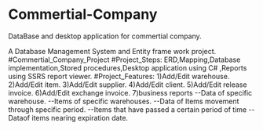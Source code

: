 # Commertial-Company
DataBase and desktop application for commertial company.

A Database Management System and Entity frame work project. #Commertial_Company_Project
#Project_Steps:
ERD,Mapping,Database implementation,Stored procedures,Desktop application using C# ,Reports using SSRS report viewer.
#Project_Features:
1)Add/Edit warehouse.
2)Add/Edit item.
3)Add/Edit supplier.
4)Add/Edit client.
5)Add/Edit release invoice.
6)Add/Edit exchange invoice.
7)business reports
--Data of specific warehouse. 
--Items of specific warehouses.
--Data of Items movement through specific period.
--Items that have passed a certain period of time 
--Dataof items nearing expiration date.
